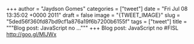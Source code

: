 
+++
author = "Jaydson Gomes"
categories = ["tweet"]
date = "Fri Jul 08 13:35:02 +0000 2011"
draft = false
image = "{TWEET_IMAGE}"
slug = "5ded56f360fd87bd9cf1a876a19f6b7200b6155f"
tags = ["tweet"]
title = """Blog post: JavaScript no ..."""
+++
Blog post: JavaScript no #FISL http://goo.gl/MlJWx
